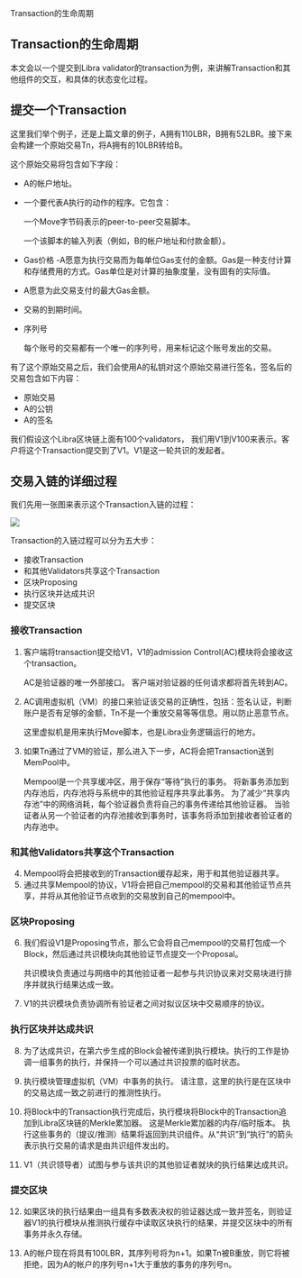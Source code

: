 Transaction的生命周期

## Transaction的生命周期

本文会以一个提交到Libra validator的transaction为例，来讲解Transaction和其他组件的交互，和具体的状态变化过程。

## 提交一个Transaction

这里我们举个例子，还是上篇文章的例子，A拥有110LBR，B拥有52LBR。接下来会构建一个原始交易Tn，将A拥有的10LBR转给B。

这个原始交易将包含如下字段：

* A的帐户地址。
* 一个要代表A执行的动作的程序。它包含：
  
  一个Move字节码表示的peer-to-peer交易脚本。

  一个该脚本的输入列表（例如，B的帐户地址和付款金额）。
* Gas价格 -A愿意为执行交易而为每单位Gas支付的金额。Gas是一种支付计算和存储费用的方式。Gas单位是对计算的抽象度量，没有固有的实际值。
* A愿意为此交易支付的最大Gas金额。
* 交易的到期时间。
* 序列号
  
  每个账号的交易都有一个唯一的序列号，用来标记这个账号发出的交易。

有了这个原始交易之后，我们会使用A的私钥对这个原始交易进行签名，签名后的交易包含如下内容：

* 原始交易
* A的公钥
* A的签名

我们假设这个Libra区块链上面有100个validators， 我们用V1到V100来表示。客户将这个Transaction提交到了V1。V1是这一轮共识的发起者。

## 交易入链的详细过程

我们先用一张图来表示这个Transaction入链的过程：

![](https://developers.libra.org/docs/assets/illustrations/validator-sequence.svg)

Transaction的入链过程可以分为五大步：

* 接收Transaction
* 和其他Validators共享这个Transaction
* 区块Proposing
* 执行区块并达成共识
* 提交区块


### 接收Transaction

1. 客户端将transaction提交给V1，V1的admission Control(AC)模块将会接收这个transaction。
   
   AC是验证器的唯一外部接口。 客户端对验证器的任何请求都将首先转到AC。
2. AC调用虚拟机（VM）的接口来验证该交易的正确性，包括：签名认证，判断账户是否有足够的金额，Tn不是一个重放交易等等信息。用以防止恶意节点。

    这里虚拟机是用来执行Move脚本，也是Libra业务逻辑运行的地方。

3. 如果Tn通过了VM的验证，那么进入下一步，AC将会把Transaction送到MemPool中。

   Mempool是一个共享缓冲区，用于保存“等待”执行的事务。 将新事务添加到内存池后，内存池将与系统中的其他验证程序共享此事务。 为了减少“共享内存池”中的网络消耗，每个验证器负责将自己的事务传递给其他验证器。 当验证者从另一个验证者的内存池接收到事务时，该事务将添加到接收者验证者的内存池中。

### 和其他Validators共享这个Transaction

4. Mempool将会把接收到的Transaction缓存起来，用于和其他验证器共享。
5. 通过共享Mempool的协议，V1将会把自己mempool的交易和其他验证节点共享，并将从其他验证节点收到的交易放到自己的mempool中。

### 区块Proposing

6. 我们假设V1是Proposing节点，那么它会将自己mempool的交易打包成一个Block，然后通过共识模块向其他验证节点提交一个Proposal。

   共识模块负责通过与网络中的其他验证者一起参与共识协议来对交易块进行排序并就执行结果达成一致。

7. V1的共识模块负责协调所有验证者之间对拟议区块中交易顺序的协议。

### 执行区块并达成共识

8. 为了达成共识，在第六步生成的Block会被传递到执行模块。执行的工作是协调一组事务的执行，并保持一个可以通过共识投票的临时状态。

9. 执行模块管理虚拟机（VM）中事务的执行。 请注意，这里的执行是在区块中的交易达成一致之前进行的推测性执行。

10. 将Block中的Transaction执行完成后，执行模块将Block中的Transaction追加到Libra区块链的Merkle累加器。 这是Merkle累加器的内存/临时版本。 执行这些事务的（提议/推测）结果将返回到共识组件。从“共识”到“执行”的箭头表示执行交易的请求是由共识组件发出的。

11. V1（共识领导者）试图与参与该共识的其他验证者就块的执行结果达成共识。

### 提交区块

12.  如果区块的执行结果由一组具有多数表决权的验证器达成一致并签名，则验证器V1的执行模块从推测执行缓存中读取区块执行的结果，并提交区块中的所有事务并永久存储。

13.  A的帐户现在将具有100LBR，其序列号将为n+1。如果Tn被B重放，则它将被拒绝，因为A的帐户的序列号n+1大于重放的事务的序列号n。










